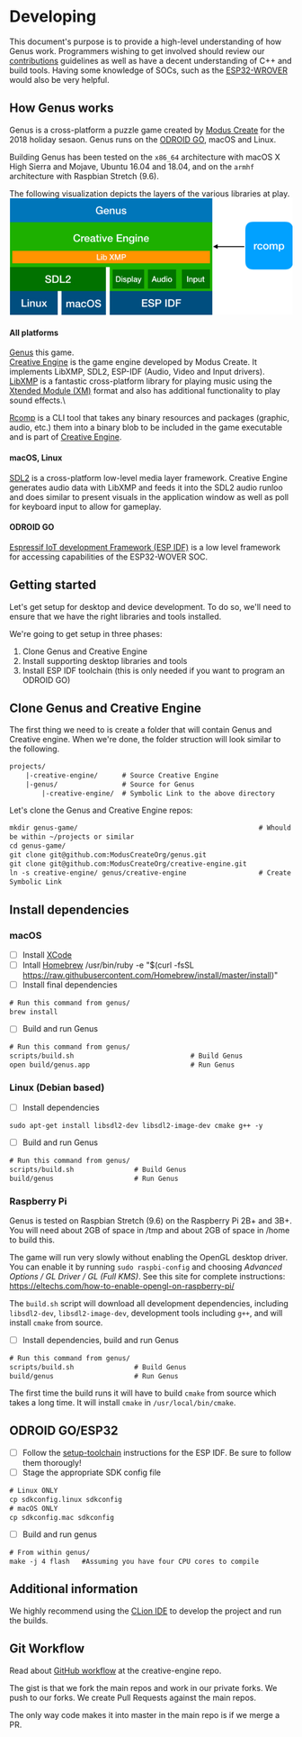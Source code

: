 
# Developing
This document's purpose is to provide a high-level understanding of how Genus work. Programmers wishing to get involved should review our [contributions](./CONTRIBUTING.md) guidelines as well as have a decent understanding of C++ and build tools. Having some knowledge of SOCs, such as the [ESP32-WROVER](https://docs.espressif.com/projects/esp-idf/en/latest/get-started/get-started-wrover-kit.html) would also be very helpful. 

## How Genus works
Genus is a cross-platform a puzzle game created by [Modus Create](https://moduscreate.com) for the 2018 holiday sesaon. Genus runs on the [ODROID GO](https://www.hardkernel.com/shop/odroid-go/), macOS and Linux. 

Building Genus has been tested on the `x86_64` architecture with macOS X High Sierra and Mojave, Ubuntu 16.04 and 18.04, and on the `armhf` architecture with Raspbian Stretch (9.6).

The following visualization depicts the layers of the various libraries at play.
![genus-block-diagram](./readme-images/genus-block-diagram.jpg)

#### All platforms
[Genus](https://github.com/moduscreateorg/genus) this game.\
[Creative Engine](https://github.com/ModusCreateOrg/creative-engine) is the game engine developed by Modus Create. It implements LibXMP, SDL2, ESP-IDF (Audio, Video and Input drivers).\
[LibXMP](http://xmp.sourceforge.net/) is a fantastic cross-platform library for playing music using the [Xtended Module (XM)](https://en.wikipedia.org/wiki/XM_(file_format)) format and also has additional functionality to play sound effects.\

[Rcomp](https://github.com/ModusCreateOrg/creative-engine/blob/master/tools/rcomp.cpp) is a CLI tool that takes any binary resources and packages  (graphic, audio, etc.) them into a binary blob to be included in the game executable and is part of [Creative Engine](https://github.com/ModusCreateOrg/creative-engine).

#### macOS, Linux
[SDL2](https://www.libsdl.org/download-2) is a cross-platform low-level media layer framework. Creative Engine generates audio data with LibXMP and feeds it into the SDL2 audio runloo and does similar to present visuals in the application window as well as poll for keyboard input to allow for gameplay.

#### ODROID GO
[Espressif IoT development Framework (ESP IDF)](https://github.com/espressif/esp-idf) is a low level framework for accessing capabilities of the ESP32-WOVER SOC.


## Getting started
Let's get setup for desktop and device development. To do so, we'll need to ensure that we have the right libraries and tools installed.

We're going to get setup in three phases:
1. Clone Genus and Creative Engine
2. Install supporting desktop libraries and tools
3. Install ESP IDF toolchain (this is only needed if you want to program an ODROID GO)

## Clone Genus and Creative Engine
The first thing we need to is create a folder that will contain Genus and Creative engine. When we're done, the folder struction will look similar to the following.

    projects/
        |-creative-engine/      # Source Creative Engine
        |-genus/                # Source for Genus
            |-creative-engine/  # Symbolic Link to the above directory

Let's clone the Genus and Creative Engine repos:

    mkdir genus-game/                                             # Whould be within ~/projects or similar
    cd genus-game/
    git clone git@github.com:ModusCreateOrg/genus.git
    git clone git@github.com:ModusCreateOrg/creative-engine.git
    ln -s creative-engine/ genus/creative-engine                  # Create Symbolic Link
   
## Install dependencies

### macOS
- [ ] Install [XCode](https://developer.apple.com/xcode/)
- [ ] Intall [Homebrew](https://brew.sh) 
    /usr/bin/ruby -e "$(curl -fsSL https://raw.githubusercontent.com/Homebrew/install/master/install)"
- [ ] Install final dependencies
```    
# Run this command from genus/
brew install
```
- [ ] Build and run Genus
```    
# Run this command from genus/
scripts/build.sh                             # Build Genus
open build/genus.app                         # Run Genus
```

### Linux (Debian based)
- [ ] Install dependencies
```
sudo apt-get install libsdl2-dev libsdl2-image-dev cmake g++ -y
```
- [ ] Build and run Genus
```    
# Run this command from genus/
scripts/build.sh               # Build Genus
build/genus                    # Run Genus
```

### Raspberry Pi

Genus is tested on Raspbian Stretch (9.6) on the Raspberry Pi 2B+ and 3B+. You will need about 2GB of space in /tmp and about 2GB of space in /home to build this.

The game will run very slowly without enabling the OpenGL desktop driver. You can enable it by running `sudo raspbi-config` and choosing _Advanced Options / GL Driver / GL (Full KMS)_. See this site for complete instructions: https://eltechs.com/how-to-enable-opengl-on-raspberry-pi/

The `build.sh` script will download all development dependencies, including `libsdl2-dev`, `libsdl2-image-dev`, development tools including `g++`, and will install `cmake` from source.

- [ ] Install dependencies, build and run Genus

```
# Run this command from genus/
scripts/build.sh               # Build Genus
build/genus                    # Run Genus
```

The first time the build runs it will have to build `cmake` from source which takes a long time. It will install `cmake` in `/usr/local/bin/cmake`.

## ODROID GO/ESP32
- [ ] Follow the [setup-toolchain](https://docs.espressif.com/projects/esp-idf/en/stable/get-started/#setup-toolchain) instructions for the ESP IDF. Be sure to follow them thorougly! 
- [ ] Stage the appropriate SDK config file
```
# Linux ONLY
cp sdkconfig.linux sdkconfig
# macOS ONLY
cp sdkconfig.mac sdkconfig
```
- [ ] Build and run genus 
```
# From within genus/
make -j 4 flash   #Assuming you have four CPU cores to compile
```

## Additional information
We highly recommend using the [CLion IDE](https://www.jetbrains.com/clion/) to develop the project and run the builds.


## Git Workflow
Read about [GitHub workflow](https://github.com/ModusCreateOrg/creative-engine) at the creative-engine repo.

The gist is that we fork the main repos and work in our private forks.  We push to our forks.  We create Pull Requests against the main repos.

The only way code makes it into master in the main repo is if we merge a PR.
